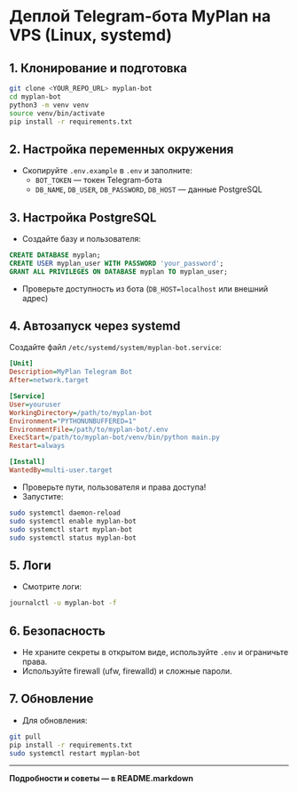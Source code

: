 # Деплой Telegram-бота MyPlan на VPS (Linux, systemd)

## 1. Клонирование и подготовка

```bash
git clone <YOUR_REPO_URL> myplan-bot
cd myplan-bot
python3 -m venv venv
source venv/bin/activate
pip install -r requirements.txt
```

## 2. Настройка переменных окружения

- Скопируйте `.env.example` в `.env` и заполните:
  - `BOT_TOKEN` — токен Telegram-бота
  - `DB_NAME`, `DB_USER`, `DB_PASSWORD`, `DB_HOST` — данные PostgreSQL

## 3. Настройка PostgreSQL

- Создайте базу и пользователя:
```sql
CREATE DATABASE myplan;
CREATE USER myplan_user WITH PASSWORD 'your_password';
GRANT ALL PRIVILEGES ON DATABASE myplan TO myplan_user;
```
- Проверьте доступность из бота (`DB_HOST=localhost` или внешний адрес)

## 4. Автозапуск через systemd

Создайте файл `/etc/systemd/system/myplan-bot.service`:

```ini
[Unit]
Description=MyPlan Telegram Bot
After=network.target

[Service]
User=youruser
WorkingDirectory=/path/to/myplan-bot
Environment="PYTHONUNBUFFERED=1"
EnvironmentFile=/path/to/myplan-bot/.env
ExecStart=/path/to/myplan-bot/venv/bin/python main.py
Restart=always

[Install]
WantedBy=multi-user.target
```

- Проверьте пути, пользователя и права доступа!
- Запустите:
```bash
sudo systemctl daemon-reload
sudo systemctl enable myplan-bot
sudo systemctl start myplan-bot
sudo systemctl status myplan-bot
```

## 5. Логи
- Смотрите логи:
```bash
journalctl -u myplan-bot -f
```

## 6. Безопасность
- Не храните секреты в открытом виде, используйте `.env` и ограничьте права.
- Используйте firewall (ufw, firewalld) и сложные пароли.

## 7. Обновление
- Для обновления:
```bash
git pull
pip install -r requirements.txt
sudo systemctl restart myplan-bot
```

---

**Подробности и советы — в README.markdown**

